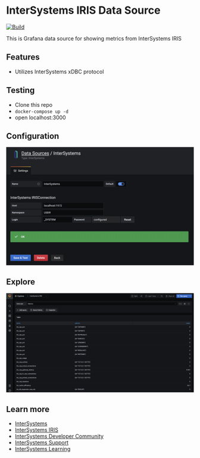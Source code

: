 # InterSystems IRIS Data Source

[![Build](https://github.com/caretdev/grafana-intersystems-datasource/workflows/CI/badge.svg)](https://github.com/caretdev/grafana-intersystems-datasource/actions?query=workflow%3A%22CI%22)

This is Grafana data source for showing metrics from InterSystems IRIS

## Features

- Utilizes InterSystems xDBC protocol

## Testing

- Clone this repo
- `docker-compose up -d`
- open localhost:3000

## Configuration

![NewDataSource](img/configuration.png)

## Explore

![Metrics](img/metrics.png)

## Learn more

- [InterSystems](https://intersystems.com)
- [InterSystems IRIS](https://www.intersystems.com/products/intersystems-iris/)
- [InterSystems Developer Community](https://community.intersystems.com/)
- [InterSystems Support](https://www.intersystems.com/support-learning/support/)
- [InterSystems Learning](https://learning.intersystems.com/)

